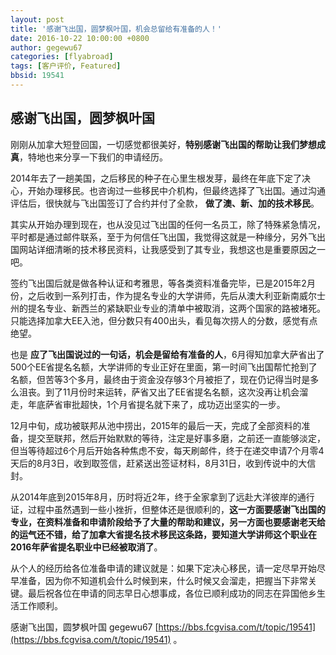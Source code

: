 ```yaml
---
layout: post
title: '感谢飞出国，圆梦枫叶国，机会总留给有准备的人！'
date: 2016-10-22 10:00:00 +0800
author: gegewu67
categories: [flyabroad]
tags: [客户评价, Featured]
bbsid: 19541
---
```


## 感谢飞出国，圆梦枫叶国

刚刚从加拿大短登回国，一切感觉都很美好，**特别感谢飞出国的帮助让我们梦想成真**，特地也来分享一下我们的申请经历。

2014年去了一趟美国，之后移民的种子在心里生根发芽，最终在年底下定了决心，开始办理移民。也咨询过一些移民中介机构，但最终选择了飞出国。通过沟通评估后，很快就与飞出国签订了合约并付了全款， **做了澳、新、加的技术移民**。

其实从开始办理到现在，也从没见过飞出国的任何一名员工，除了特殊紧急情况，平时都是通过邮件联系，至于为何信任飞出国，我觉得这就是一种缘分，另外飞出国网站详细清晰的技术移民资料，让我感受到了其专业，我想这也是重要原因之一吧。

签约飞出国后就是做各种认证和考雅思，等各类资料准备完毕，已是2015年2月份，之后收到一系列打击，作为提名专业的大学讲师，先后从澳大利亚新南威尔士州的提名专业、新西兰的紧缺职业专业的清单中被取消，这两个国家的路被堵死。只能选择加拿大EE入池，但分数只有400出头，看见每次捞人的分数，感觉有点绝望。

也是 **应了飞出国说过的一句话，机会是留给有准备的人**，6月得知加拿大萨省出了500个EE省提名名额，大学讲师的专业正好在里面，第一时间飞出国帮忙抢到了名额，但苦等3个多月，最终由于资金没存够3个月被拒了，现在仍记得当时是多么沮丧。到了11月份时来运转，萨省又出了EE省提名名额，这次没再让机会溜走，年底萨省审批超快，1个月省提名就下来了，成功迈出坚实的一步。

12月中旬，成功被联邦从池中捞出，2015年的最后一天，完成了全部资料的准备，提交至联邦，然后开始默默的等待，注定是好事多磨，之前还一直能够淡定，但当等待超过6个月后开始各种焦虑不安，每天刷邮件，终于在递交申请7个月零4天后的8月3日，收到取签信，赶紧送出签证材料，8月31日，收到传说中的大信封。

从2014年底到2015年8月，历时将近2年，终于全家拿到了远赴大洋彼岸的通行证，过程中虽然遇到一些小挫折，但整体还是很顺利的，**这一方面要感谢飞出国的专业，在资料准备和申请阶段给予了大量的帮助和建议，另一方面也要感谢老天给的运气还不错，给了加拿大省提名技术移民这条路，要知道大学讲师这个职业在2016年萨省提名职业中已经被取消了**。

从个人的经历给各位准备申请的建议就是：如果下定决心移民，请一定尽早开始尽早准备，因为你不知道机会什么时候到来，什么时候又会溜走，把握当下非常关键。最后祝各位在申请的同志早日心想事成，各位已顺利成功的同志在异国他乡生活工作顺利。

感谢飞出国，圆梦枫叶国  gegewu67 [https://bbs.fcgvisa.com/t/topic/19541](https://bbs.fcgvisa.com/t/topic/19541) 。